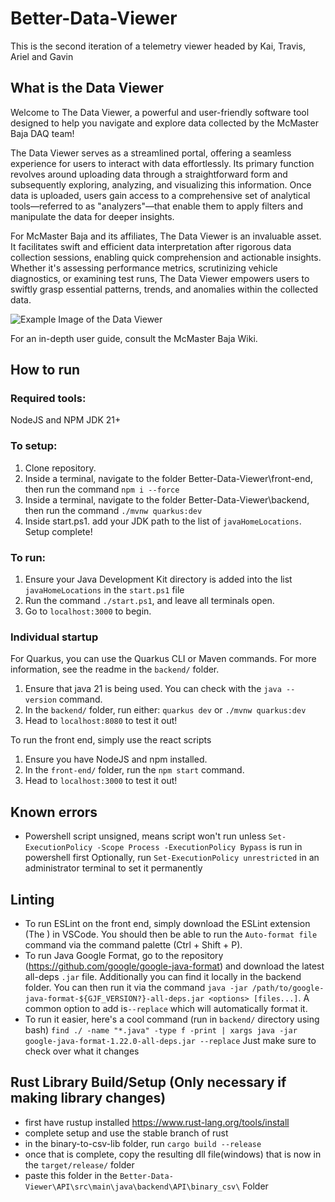# Better-Data-Viewer
This is the second iteration of a telemetry viewer headed by Kai, Travis, Ariel and Gavin

## What is the Data Viewer
Welcome to The Data Viewer, a powerful and user-friendly software tool designed to help you navigate and explore data collected by the McMaster Baja DAQ team!

The Data Viewer serves as a streamlined portal, offering a seamless experience for users to interact with data effortlessly. Its primary function revolves around uploading data through a straightforward form and subsequently exploring, analyzing, and visualizing this information. Once data is uploaded, users gain access to a comprehensive set of analytical tools—referred to as "analyzers"—that enable them to apply filters and manipulate the data for deeper insights.

For McMaster Baja and its affiliates, The Data Viewer is an invaluable asset. It facilitates swift and efficient data interpretation after rigorous data collection sessions, enabling quick comprehension and actionable insights. Whether it's assessing performance metrics, scrutinizing vehicle diagnostics, or examining test runs, The Data Viewer empowers users to swiftly grasp essential patterns, trends, and anomalies within the collected data.

![Example Image of the Data Viewer](https://i.imgur.com/zzV76p0.png)

For an in-depth user guide, consult the McMaster Baja Wiki.

## How to run
### Required tools:

NodeJS and NPM
JDK 21+

### To setup:

1. Clone repository.
2. Inside a terminal, navigate to the folder Better-Data-Viewer\front-end, then run the command `npm i --force`
3. Inside a terminal, navigate to the folder Better-Data-Viewer\backend, then run the command `./mvnw quarkus:dev`
4. Inside start.ps1. add your JDK path to the list of `javaHomeLocations`.
Setup complete!

### To run:

1. Ensure your Java Development Kit directory is added into the list `javaHomeLocations` in the `start.ps1` file
2. Run the command `./start.ps1`, and leave all terminals open.
3. Go to `localhost:3000` to begin.

### Individual startup

For Quarkus, you can use the Quarkus CLI or Maven commands. For more information, see the readme in the `backend/` folder.
1. Ensure that java 21 is being used. You can check with the `java --version` command.
2. In the `backend/` folder, run either: `quarkus dev` or `./mvnw quarkus:dev`
3. Head to `localhost:8080` to test it out!

To run the front end, simply use the react scripts
1. Ensure you have NodeJS and npm installed.
2. In the `front-end/` folder, run the `npm start` command.
3. Head to `localhost:3000` to test it out!

## Known errors
- Powershell script unsigned, means script won't run unless `Set-ExecutionPolicy -Scope Process -ExecutionPolicy Bypass` is run in powershell first
  Optionally, run `Set-ExecutionPolicy unrestricted` in an administrator terminal to set it permanently

## Linting
- To run ESLint on the front end, simply download the ESLint extension (The ) in VSCode. You should then be able to run the `Auto-format file` command via the command palette (Ctrl + Shift + P).
- To run Java Google Format, go to the repository (https://github.com/google/google-java-format) and download the latest all-deps `.jar` file. Additionally you can find it locally in the backend folder. You can then run it via the command `java -jar /path/to/google-java-format-${GJF_VERSION?}-all-deps.jar <options> [files...]`. A common option to add is`--replace` which will automatically format it.
 - To run it easier, here's a cool command (run in `backend/` directory using bash) `find ./ -name "*.java" -type f -print | xargs java -jar google-java-format-1.22.0-all-deps.jar --replace` Just make sure to check over what it changes

## Rust Library Build/Setup (Only necessary if making library changes)
- first have rustup installed https://www.rust-lang.org/tools/install
- complete setup and use the stable branch of rust
- in the binary-to-csv-lib folder, run `cargo build --release`
- once that is complete, copy the resulting dll file(windows) that is now in the `target/release/` folder
- paste this folder in the `Better-Data-Viewer\API\src\main\java\backend\API\binary_csv\` Folder





